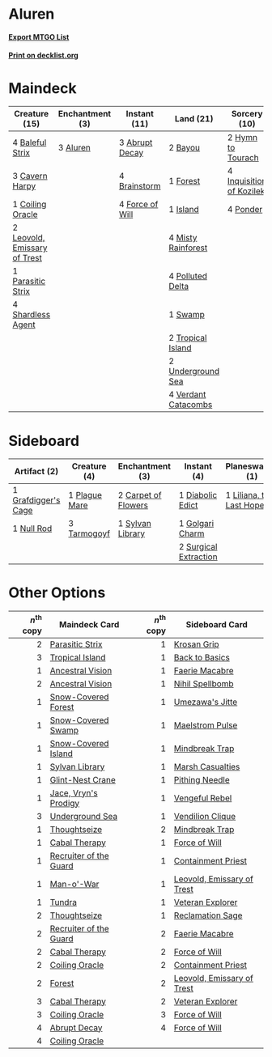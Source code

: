# Aluren

#### [Export MTGO List](../collection/Aluren/Aluren.txt)
#### [Print on decklist.org](http://decklist.org/?deckmain=3%09Abrupt%20Decay%0A3%09Aluren%0A4%09Baleful%20Strix%0A2%09Bayou%0A4%09Brainstorm%0A3%09Cavern%20Harpy%0A1%09Coiling%20Oracle%0A4%09Force%20of%20Will%0A1%09Forest%0A2%09Hymn%20to%20Tourach%0A4%09Inquisition%20of%20Kozilek%0A1%09Island%0A2%09Leovold,%20Emissary%20of%20Trest%0A4%09Misty%20Rainforest%0A1%09Parasitic%20Strix%0A4%09Polluted%20Delta%0A4%09Ponder%0A4%09Shardless%20Agent%0A1%09Swamp%0A2%09Tropical%20Island%0A2%09Underground%20Sea%0A4%09Verdant%20Catacombs&deckside=2%09Carpet%20of%20Flowers%0A1%09Diabolic%20Edict%0A1%09Golgari%20Charm%0A1%09Grafdigger's%20Cage%0A1%09Liliana,%20the%20Last%20Hope%0A1%09Null%20Rod%0A1%09Plague%20Mare%0A2%09Surgical%20Extraction%0A1%09Sylvan%20Library%0A3%09Tarmogoyf%0A1%09Toxic%20Deluge)
# Maindeck

|                                             Creature (15)                                             |                                  Enchantment (3)                                  |                                       Instant (11)                                       |                                          Land (21)                                           |                                           Sorcery (10)                                            |
|-------------------------------------------------------------------------------------------------------|-----------------------------------------------------------------------------------|------------------------------------------------------------------------------------------|----------------------------------------------------------------------------------------------|---------------------------------------------------------------------------------------------------|
|4 [Baleful Strix](http://gatherer.wizards.com/Pages/Card/Details.aspx?multiverseid=423507)             |3 [Aluren](http://gatherer.wizards.com/Pages/Card/Details.aspx?multiverseid=397389)|3 [Abrupt Decay](http://gatherer.wizards.com/Pages/Card/Details.aspx?multiverseid=425971) |2 [Bayou](http://gatherer.wizards.com/Pages/Card/Details.aspx?multiverseid=382860)            |2 [Hymn to Tourach](http://gatherer.wizards.com/Pages/Card/Details.aspx?multiverseid=382976)       |
|3 [Cavern Harpy](http://gatherer.wizards.com/Pages/Card/Details.aspx?multiverseid=25926)               |                                                                                   |4 [Brainstorm](http://gatherer.wizards.com/Pages/Card/Details.aspx?multiverseid=382871)   |1 [Forest](http://gatherer.wizards.com/Pages/Card/Details.aspx?multiverseid=439605)           |4 [Inquisition of Kozilek](http://gatherer.wizards.com/Pages/Card/Details.aspx?multiverseid=425900)|
|1 [Coiling Oracle](http://gatherer.wizards.com/Pages/Card/Details.aspx?multiverseid=425982)            |                                                                                   |4 [Force of Will](http://gatherer.wizards.com/Pages/Card/Details.aspx?multiverseid=382943)|1 [Island](http://gatherer.wizards.com/Pages/Card/Details.aspx?multiverseid=439602)           |4 [Ponder](http://gatherer.wizards.com/Pages/Card/Details.aspx?multiverseid=244313)                |
|2 [Leovold, Emissary of Trest](http://gatherer.wizards.com/Pages/Card/Details.aspx?multiverseid=416834)|                                                                                   |                                                                                          |4 [Misty Rainforest](http://gatherer.wizards.com/Pages/Card/Details.aspx?multiverseid=426065) |                                                                                                   |
|1 [Parasitic Strix](http://gatherer.wizards.com/Pages/Card/Details.aspx?multiverseid=175021)           |                                                                                   |                                                                                          |4 [Polluted Delta](http://gatherer.wizards.com/Pages/Card/Details.aspx?multiverseid=405104)   |                                                                                                   |
|4 [Shardless Agent](http://gatherer.wizards.com/Pages/Card/Details.aspx?multiverseid=423529)           |                                                                                   |                                                                                          |1 [Swamp](http://gatherer.wizards.com/Pages/Card/Details.aspx?multiverseid=439603)            |                                                                                                   |
|                                                                                                       |                                                                                   |                                                                                          |2 [Tropical Island](http://gatherer.wizards.com/Pages/Card/Details.aspx?multiverseid=383138)  |                                                                                                   |
|                                                                                                       |                                                                                   |                                                                                          |2 [Underground Sea](http://gatherer.wizards.com/Pages/Card/Details.aspx?multiverseid=383142)  |                                                                                                   |
|                                                                                                       |                                                                                   |                                                                                          |4 [Verdant Catacombs](http://gatherer.wizards.com/Pages/Card/Details.aspx?multiverseid=426074)|                                                                                                   |


# Sideboard

|                                         Artifact (2)                                         |                                      Creature (4)                                      |                                      Enchantment (3)                                       |                                          Instant (4)                                           |                                         Planeswalker (1)                                          |                                       Sorcery (1)                                       |
|----------------------------------------------------------------------------------------------|----------------------------------------------------------------------------------------|--------------------------------------------------------------------------------------------|------------------------------------------------------------------------------------------------|---------------------------------------------------------------------------------------------------|-----------------------------------------------------------------------------------------|
|1 [Grafdigger's Cage](http://gatherer.wizards.com/Pages/Card/Details.aspx?multiverseid=426046)|1 [Plague Mare](http://gatherer.wizards.com/Pages/Card/Details.aspx?multiverseid=447250)|2 [Carpet of Flowers](http://gatherer.wizards.com/Pages/Card/Details.aspx?multiverseid=5858)|1 [Diabolic Edict](http://gatherer.wizards.com/Pages/Card/Details.aspx?multiverseid=442074)     |1 [Liliana, the Last Hope](http://gatherer.wizards.com/Pages/Card/Details.aspx?multiverseid=414388)|1 [Toxic Deluge](http://gatherer.wizards.com/Pages/Card/Details.aspx?multiverseid=413650)|
|1 [Null Rod](http://gatherer.wizards.com/Pages/Card/Details.aspx?multiverseid=383034)         |3 [Tarmogoyf](http://gatherer.wizards.com/Pages/Card/Details.aspx?multiverseid=370404)  |1 [Sylvan Library](http://gatherer.wizards.com/Pages/Card/Details.aspx?multiverseid=383120) |1 [Golgari Charm](http://gatherer.wizards.com/Pages/Card/Details.aspx?multiverseid=430396)      |                                                                                                   |                                                                                         |
|                                                                                              |                                                                                        |                                                                                            |2 [Surgical Extraction](http://gatherer.wizards.com/Pages/Card/Details.aspx?multiverseid=397706)|                                                                                                   |                                                                                         |


# Other Options

|*n*<sup>th</sup> copy|                                          Maindeck Card                                          |*n*<sup>th</sup> copy|                                           Sideboard Card                                            |
|--------------------:|-------------------------------------------------------------------------------------------------|--------------------:|-----------------------------------------------------------------------------------------------------|
|                    2|[Parasitic Strix](http://gatherer.wizards.com/Pages/Card/Details.aspx?multiverseid=175021)       |                    1|[Krosan Grip](http://gatherer.wizards.com/Pages/Card/Details.aspx?multiverseid=370557)               |
|                    3|[Tropical Island](http://gatherer.wizards.com/Pages/Card/Details.aspx?multiverseid=383138)       |                    1|[Back to Basics](http://gatherer.wizards.com/Pages/Card/Details.aspx?multiverseid=5711)              |
|                    1|[Ancestral Vision](http://gatherer.wizards.com/Pages/Card/Details.aspx?multiverseid=438608)      |                    1|[Faerie Macabre](http://gatherer.wizards.com/Pages/Card/Details.aspx?multiverseid=370410)            |
|                    2|[Ancestral Vision](http://gatherer.wizards.com/Pages/Card/Details.aspx?multiverseid=438608)      |                    1|[Nihil Spellbomb](http://gatherer.wizards.com/Pages/Card/Details.aspx?multiverseid=442215)           |
|                    1|[Snow-Covered Forest](http://gatherer.wizards.com/Pages/Card/Details.aspx?multiverseid=184812)   |                    1|[Umezawa's Jitte](http://gatherer.wizards.com/Pages/Card/Details.aspx?multiverseid=416756)           |
|                    1|[Snow-Covered Swamp](http://gatherer.wizards.com/Pages/Card/Details.aspx?multiverseid=184816)    |                    1|[Maelstrom Pulse](http://gatherer.wizards.com/Pages/Card/Details.aspx?multiverseid=370521)           |
|                    1|[Snow-Covered Island](http://gatherer.wizards.com/Pages/Card/Details.aspx?multiverseid=184813)   |                    1|[Mindbreak Trap](http://gatherer.wizards.com/Pages/Card/Details.aspx?multiverseid=197532)            |
|                    1|[Sylvan Library](http://gatherer.wizards.com/Pages/Card/Details.aspx?multiverseid=383120)        |                    1|[Marsh Casualties](http://gatherer.wizards.com/Pages/Card/Details.aspx?multiverseid=401696)          |
|                    1|[Glint-Nest Crane](http://gatherer.wizards.com/Pages/Card/Details.aspx?multiverseid=417623)      |                    1|[Pithing Needle](http://gatherer.wizards.com/Pages/Card/Details.aspx?multiverseid=425815)            |
|                    1|[Jace, Vryn's Prodigy](http://gatherer.wizards.com/Pages/Card/Details.aspx?multiverseid=439335)  |                    1|[Vengeful Rebel](http://gatherer.wizards.com/Pages/Card/Details.aspx?multiverseid=423740)            |
|                    3|[Underground Sea](http://gatherer.wizards.com/Pages/Card/Details.aspx?multiverseid=383142)       |                    1|[Vendilion Clique](http://gatherer.wizards.com/Pages/Card/Details.aspx?multiverseid=370390)          |
|                    1|[Thoughtseize](http://gatherer.wizards.com/Pages/Card/Details.aspx?multiverseid=438676)          |                    2|[Mindbreak Trap](http://gatherer.wizards.com/Pages/Card/Details.aspx?multiverseid=197532)            |
|                    1|[Cabal Therapy](http://gatherer.wizards.com/Pages/Card/Details.aspx?multiverseid=265166)         |                    1|[Force of Will](http://gatherer.wizards.com/Pages/Card/Details.aspx?multiverseid=382943)             |
|                    1|[Recruiter of the Guard](http://gatherer.wizards.com/Pages/Card/Details.aspx?multiverseid=416779)|                    1|[Containment Priest](http://gatherer.wizards.com/Pages/Card/Details.aspx?multiverseid=429862)        |
|                    1|[Man-o'-War](http://gatherer.wizards.com/Pages/Card/Details.aspx?multiverseid=4266)              |                    1|[Leovold, Emissary of Trest](http://gatherer.wizards.com/Pages/Card/Details.aspx?multiverseid=416834)|
|                    1|[Tundra](http://gatherer.wizards.com/Pages/Card/Details.aspx?multiverseid=383139)                |                    1|[Veteran Explorer](http://gatherer.wizards.com/Pages/Card/Details.aspx?multiverseid=247534)          |
|                    2|[Thoughtseize](http://gatherer.wizards.com/Pages/Card/Details.aspx?multiverseid=438676)          |                    1|[Reclamation Sage](http://gatherer.wizards.com/Pages/Card/Details.aspx?multiverseid=430359)          |
|                    2|[Recruiter of the Guard](http://gatherer.wizards.com/Pages/Card/Details.aspx?multiverseid=416779)|                    2|[Faerie Macabre](http://gatherer.wizards.com/Pages/Card/Details.aspx?multiverseid=370410)            |
|                    2|[Cabal Therapy](http://gatherer.wizards.com/Pages/Card/Details.aspx?multiverseid=265166)         |                    2|[Force of Will](http://gatherer.wizards.com/Pages/Card/Details.aspx?multiverseid=382943)             |
|                    2|[Coiling Oracle](http://gatherer.wizards.com/Pages/Card/Details.aspx?multiverseid=425982)        |                    2|[Containment Priest](http://gatherer.wizards.com/Pages/Card/Details.aspx?multiverseid=429862)        |
|                    2|[Forest](http://gatherer.wizards.com/Pages/Card/Details.aspx?multiverseid=439605)                |                    2|[Leovold, Emissary of Trest](http://gatherer.wizards.com/Pages/Card/Details.aspx?multiverseid=416834)|
|                    3|[Cabal Therapy](http://gatherer.wizards.com/Pages/Card/Details.aspx?multiverseid=265166)         |                    2|[Veteran Explorer](http://gatherer.wizards.com/Pages/Card/Details.aspx?multiverseid=247534)          |
|                    3|[Coiling Oracle](http://gatherer.wizards.com/Pages/Card/Details.aspx?multiverseid=425982)        |                    3|[Force of Will](http://gatherer.wizards.com/Pages/Card/Details.aspx?multiverseid=382943)             |
|                    4|[Abrupt Decay](http://gatherer.wizards.com/Pages/Card/Details.aspx?multiverseid=425971)          |                    4|[Force of Will](http://gatherer.wizards.com/Pages/Card/Details.aspx?multiverseid=382943)             |
|                    4|[Coiling Oracle](http://gatherer.wizards.com/Pages/Card/Details.aspx?multiverseid=425982)        |                     |                                                                                                     |

